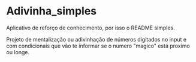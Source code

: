 # Adivinha_simples

<p>
    Aplicativo de reforço de conhecimento, por isso o README simples.
</p>

<p>
    Projeto de mentalização ou adivinhação de números digitados no input e com condicionais que vão te informar se o numero "magico" está proximo ou longe.
</p>
